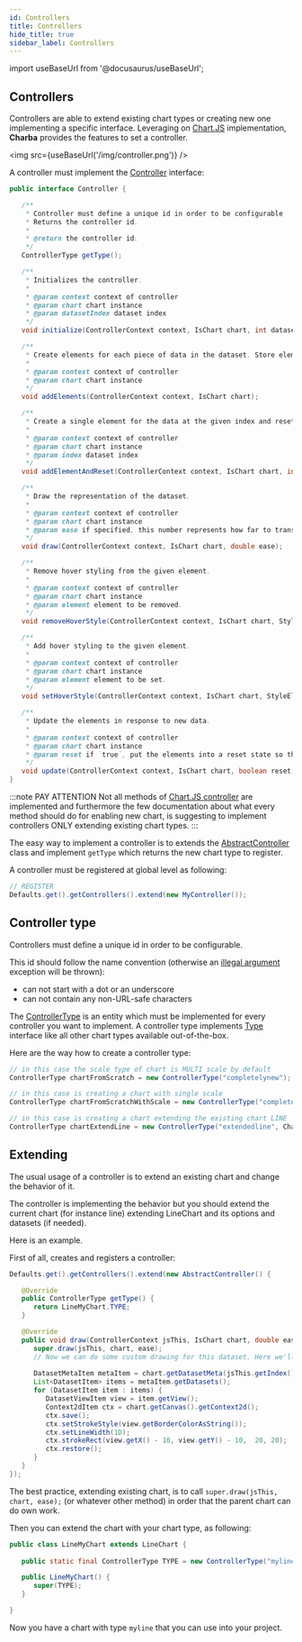 ```yaml
---
id: Controllers
title: Controllers
hide_title: true
sidebar_label: Controllers
---
```

import useBaseUrl from '@docusaurus/useBaseUrl';

## Controllers

Controllers are able to extend existing chart types or creating new one implementing a specific interface. Leveraging on [Chart.JS](http://www.chartjs.org/) implementation, **Charba** provides the features to set a controller.

<img src={useBaseUrl('/img/controller.png')} />

A controller must implement the [Controller](https://pepstock-org.github.io/Charba/3.3/org/pepstock/charba/client/Controller.html) interface:

```java
public interface Controller {

   /**
    * Controller must define a unique id in order to be configurable
    * Returns the controller id.
    * 
    * @return the controller id.
    */
   ControllerType getType();

   /**
    * Initializes the controller.
    * 
    * @param context context of controller
    * @param chart chart instance
    * @param datasetIndex dataset index
    */
   void initialize(ControllerContext context, IsChart chart, int datasetIndex);

   /**
    * Create elements for each piece of data in the dataset. Store elements in an array on the dataset.
    * 
    * @param context context of controller
    * @param chart chart instance
    */
   void addElements(ControllerContext context, IsChart chart);

   /**
    * Create a single element for the data at the given index and reset its state.
    * 
    * @param context context of controller
    * @param chart chart instance
    * @param index dataset index
    */
   void addElementAndReset(ControllerContext context, IsChart chart, int index);

   /**
    * Draw the representation of the dataset.
    * 
    * @param context context of controller
    * @param chart chart instance
    * @param ease if specified, this number represents how far to transition elements.
    */
   void draw(ControllerContext context, IsChart chart, double ease);

   /**
    * Remove hover styling from the given element.
    * 
    * @param context context of controller
    * @param chart chart instance
    * @param element element to be removed.
    */
   void removeHoverStyle(ControllerContext context, IsChart chart, StyleElement element);

   /**
    * Add hover styling to the given element.
    * 
    * @param context context of controller
    * @param chart chart instance
    * @param element element to be set.
    */
   void setHoverStyle(ControllerContext context, IsChart chart, StyleElement element);

   /**
    * Update the elements in response to new data.
    * 
    * @param context context of controller
    * @param chart chart instance
    * @param reset if `true`, put the elements into a reset state so they can animate to their final values
    */
   void update(ControllerContext context, IsChart chart, boolean reset);
}
```

:::note PAY ATTENTION
Not all methods of [Chart.JS controller](https://www.chartjs.org/docs/latest/developers/charts.html) are implemented and furthermore the few documentation about what every method should do for enabling new chart, is suggesting to implement controllers ONLY extending existing chart types. 
:::

The easy way to implement a controller is to extends the [AbstractController](https://pepstock-org.github.io/Charba/3.3/org/pepstock/charba/client/controllers/AbstractController.html) class and implement `getType` which returns the new chart type to register.

A controller must be registered at global level as following:

```java
// REGISTER
Defaults.get().getControllers().extend(new MyController());
```

## Controller type

Controllers must define a unique id in order to be configurable.

This id should follow the name convention  (otherwise an [illegal argument](https://docs.oracle.com/javase/8/docs/api/java/lang/IllegalArgumentException.html) exception will be thrown):

 * can not start with a dot or an underscore
 * can not contain any non-URL-safe characters
 
The [ControllerType](https://pepstock-org.github.io/Charba/3.3/org/pepstock/charba/client/controllers/ControllerType.html) is an entity which must be implemented for every controller you want to implement. A controller type implements [Type](https://pepstock-org.github.io/Charba/3.3/org/pepstock/charba/client/Type.html) interface like all other chart types available out-of-the-box. 

Here are the way how to create a controller type:

```java
// in this case the scale type of chart is MULTI scale by default
ControllerType chartFromScratch = new ControllerType("completelynew");

// in this case is creating a chart with single scale
ControllerType chartFromScratchWithScale = new ControllerType("completelynewwithscale", ScaleType.SINGLE);

// in this case is creating a chart extending the existing chart LINE
ControllerType chartExtendLine = new ControllerType("extendedline", ChartType.LINE);
```

## Extending 

The usual usage of a controller is to extend an existing chart and change the behavior of it.

The controller is implementing the behavior but you should extend the current chart (for instance line) extending LineChart and its options and datasets (if needed). 

Here is an example.

First of all, creates and registers a controller:

```java
Defaults.get().getControllers().extend(new AbstractController() {

   @Override
   public ControllerType getType() {
      return LineMyChart.TYPE;
   }

   @Override
   public void draw(ControllerContext jsThis, IsChart chart, double ease) {
      super.draw(jsThis, chart, ease);
      // Now we can do some custom drawing for this dataset. Here we'll draw a red box around the first point in each dataset
         
      DatasetMetaItem metaItem = chart.getDatasetMeta(jsThis.getIndex());
      List<DatasetItem> items = metaItem.getDatasets();
      for (DatasetItem item : items) {
         DatasetViewItem view = item.getView();
         Context2dItem ctx = chart.getCanvas().getContext2d();
         ctx.save();
         ctx.setStrokeStyle(view.getBorderColorAsString());
         ctx.setLineWidth(1D);
         ctx.strokeRect(view.getX() - 10, view.getY() - 10,  20, 20);
         ctx.restore();
      }
   }
});
```

The best practice, extending existing chart, is to call `super.draw(jsThis, chart, ease);` (or whatever other method) in order that the parent chart can do own work.

Then you can extend the chart with your chart type, as following:

```java
public class LineMyChart extends LineChart {
   
   public static final ControllerType TYPE = new ControllerType("myline", ChartType.LINE);

   public LineMyChart() {
      super(TYPE);
   }

}
```

Now you have a chart with type `myline` that you can use into your project. 
